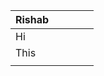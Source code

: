 | Rishab |   |   |   |   |
|--------|---|---|---|---|
| Hi     |   |   |   |   |
| This   |   |   |   |   |
|        |   |   |   |   |
